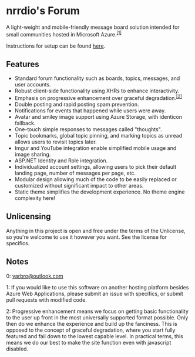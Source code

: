 # nrrdio's Forum

A light-weight and mobile-friendly message board solution intended for small communities hosted in Microsoft Azure.<sup>[[1]](#notes)</sup>

Instructions for setup can be found [here](https://github.com/jyarbro/forum/wiki/Setup).

## Features

* Standard forum functionality such as boards, topics, messages, and user accounts.
* Robust client-side functionality using XHRs to enhance interactivity.
* Emphasis on progressive enhancement over graceful degradation.<sup>[[2]](#notes)</sup>
* Double posting and rapid posting spam prevention.
* Notifications for events that happened while users were away.
* Avatar and smiley image support using Azure Storage, with identicon fallback.
* One-touch simple responses to messages called "thoughts".
* Topic bookmarks, global topic pinning, and marking topics as unread allows users to revisit topics later.
* Imgur and YouTube integration enable simplified mobile usage and image sharing.
* ASP.NET Identity and Role integration.
* Individualized account settings, allowing users to pick their default landing page, number of messages per page, etc.
* Modular design allowing much of the code to be easily replaced or customized without significant impact to other areas.
* Static theme simplifies the development experience. No theme engine complexity here!

## Unlicensing

Anything in this project is open and free under the terms of the Unlicense, so you're welcome to use it however you want. See the license for specifics.

## Notes

0: yarbro@outlook.com

1: If you would like to use this software on another hosting platform besides Azure Web Applications, please submit an issue with specifics, or submit pull requests with modified code.

2: Progressive enhancement means we focus on getting basic functionality to the user up front in the most universally supported format possible. Only then do we enhance the experience and build up the fanciness. This is opposed to the concept of graceful degradation, where you start fully featured and fail down to the lowest capable level. In practical terms, this means we do our best to make the site function even with javascript disabled.
